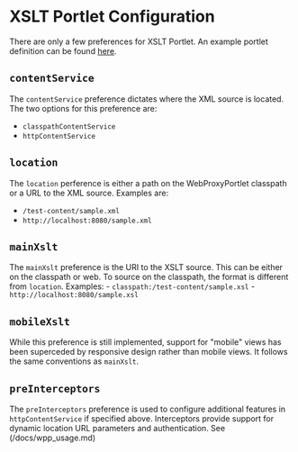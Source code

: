 # XSLT Portlet Configuration

There are only a few preferences for XSLT Portlet. An example portlet
definition can be found [here](/docs/xslt-sample.portlet-definition.xml).

## `contentService`

The `contentService` preference dictates where the XML source is located.
The two options for this preference are:
  - `classpathContentService`
  - `httpContentService`

## `location`
The `location` perference is either a path on the WebProxyPortlet classpath
or a URL to the XML source. Examples are:
  - `/test-content/sample.xml`
  - `http://localhost:8080/sample.xml`

## `mainXslt`
The `mainXslt` preference is the URI to the XSLT source. This can be either
on the classpath or web. To source on the classpath, the format is different
from `location`. Examples:
    - `classpath:/test-content/sample.xsl`
    - `http://localhost:8080/sample.xsl`

## `mobileXslt`
While this preference is still implemented, support for "mobile" views has
been superceded by responsive design rather than mobile views. It follows
the same conventions as `mainXslt`.

## `preInterceptors`
The `preInterceptors` preference is used to configure additional features
in `httpContentService` if specified above. Interceptors provide support
for dynamic location URL parameters and authentication.
See (/docs/wpp_usage.md)


